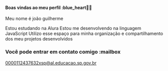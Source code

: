#### Boas vindas ao meu perfil :blue_heart💙💙
Meu nome é joão guilherme

Estou estudando na Alura
Estou me desenvolvendo na linguagem JavaScript
Utilizo esse espaço para minha organização e compartilhamento dos meu projetos desenvolvidos

### Você pode entrar em contato comigo :mailbox

0000112437632xsp@al.educacao.sp.gov.br
